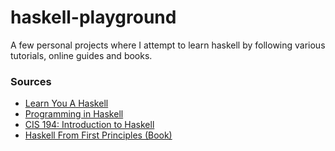 # haskell-playground
A few personal projects where I attempt to learn haskell by following various tutorials, online guides and books.

### Sources
* [Learn You A Haskell](http://learnyouahaskell.com/chapters)
* [Programming in Haskell](http://www.cs.nott.ac.uk/~pszgmh/pih.html)
* [CIS 194: Introduction to Haskell](https://www.seas.upenn.edu/~cis194/spring13/)
* [Haskell From First Principles (Book)](http://haskellbook.com/)
